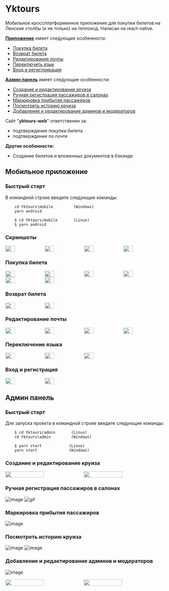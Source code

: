 # Yktours
Мобильное кроссплатформенное приложение для покупки билетов на Ленские столбы (и не только) на теплоход. Написан на react-native.

**[Приложение](#application)** имеет следующие особенности:

- [Покупка билета](#buying-a-ticket)
- [Возврат билета](#ticket-return)
- [Редактирование почты](#mail-editing)
- [Переключить язык](#switch-language)
- [Вход и регистрирация](#sign-insign-up)

**[Админ панель](#admin-panel)** имеет следующие особенности:

- [Создание и редактирование круиза](#сreating-and-editing-a-cruise)
- [Ручная регистрация пассажиров в салонах](#manual-registration-of-passengers-into-cabins)
- [Маркировка прибытия пассажиров](#marking-the-arrival-of-passengers)
- [Посмотреть историю круиза](#view-cruise-history)
- [Добавление и редактирование админов и модераторов](#adding-and-editing-admins-and-moderators)

Сайт "**yktours-web**" ответственен за:
- подтверждение покупки билета
- подтверждение по почте

**Другие особенности:**
- Создание билетов и вложенных документов в бэкэнде

## Мобильное приложение

### Быстрый старт

В командной строке введите следующие команды:

        cd Yktours\mobile         (Windows)
        yarn android              

        $ cd Yktours/mobile       (Linux)
        $ yarn android            
        
### Скриншоты

<div style="display:flex;flex-wrap:wrap">
<img src="https://user-images.githubusercontent.com/50858440/192093303-a264d811-b02b-42ef-9b3d-d47799bb8c7f.png" width="24.6%" alt="">
<img src="https://user-images.githubusercontent.com/50858440/192093310-30db83ce-f2ca-4879-8f30-03095de90723.png" width="24.6%" alt="">
<img src="https://user-images.githubusercontent.com/50858440/192094074-aa8508a9-adfd-4ff4-8a22-24d3e64eee8a.png" width="24.6%" alt="">
<img src="https://user-images.githubusercontent.com/50858440/192094267-1dd86d78-eb0e-4b6f-9ca7-bcc4b2a4a800.png" width="24.6%" alt="">
</div>

### Покупка билета

<div style="display:flex;flex-wrap:wrap">
<img src="https://user-images.githubusercontent.com/50858440/192094913-030593e6-83b0-4387-9f39-9b812e8c5948.png" width="24.6%" alt="">
<img src="https://user-images.githubusercontent.com/50858440/192094932-a5cff149-1cbd-4be7-bfcf-eb466e116a17.png" width="24.6%" alt="">
<img src="https://user-images.githubusercontent.com/50858440/192094941-66e85e56-0040-4108-844b-b70d8c0d87f4.png" width="24.6%" alt="">
<img src="https://user-images.githubusercontent.com/50858440/192094955-84f36ea5-b0be-4fb1-9d84-b7641658bada.png" width="24.6%" alt="">
<img src="https://user-images.githubusercontent.com/50858440/192094946-6693e2c8-f234-4946-8dc3-02705fe02844.png" width="24.6%" alt="">
<img src="https://user-images.githubusercontent.com/50858440/192094985-7ef8f205-ad51-4cd6-811d-2b1b08d54c73.png" width="24.6%" alt="">
</div>

### Возврат билета

<div style="display:flex;flex-wrap:wrap">
<img src="https://user-images.githubusercontent.com/50858440/192095861-e1624f9a-76d5-4844-a5d8-d57f341a57f1.png" width="24.6%" alt="">
<img src="https://user-images.githubusercontent.com/50858440/192095856-f4ce2f82-0eb5-41e0-aacc-ceb108dd3daa.png" width="24.6%" alt="">
</div>

### Редактирование почты

<div style="display:flex;flex-wrap:wrap">
<img src="https://user-images.githubusercontent.com/50858440/192096323-a25743b8-8e4a-4b6a-8887-073da4c63730.png" width="24.6%" alt="">
<img src="https://user-images.githubusercontent.com/50858440/192096369-114665f0-765f-4b6b-9c3d-664f11c14eca.png" width="24.6%" alt="">
<img src="https://user-images.githubusercontent.com/50858440/192096377-a8207dd5-cda4-467b-b84d-d77b65a6b6f8.png" width="24.6%" alt="">
<img src="https://user-images.githubusercontent.com/50858440/192096386-47a393f9-49ec-4b3e-ac29-0d35c648d121.png" width="24.6%" alt="">
</div>

### Переключение языка

<div style="display:flex;flex-wrap:wrap">
<img src="https://user-images.githubusercontent.com/50858440/192096542-3db63d6a-6319-4e51-8cfb-c02b5b83c32c.png" width="24.6%" alt="">
<img src="https://user-images.githubusercontent.com/50858440/192096582-6b3bfa47-1592-429c-89dd-973fab296eb2.png" width="24.6%" alt="">
<img src="https://user-images.githubusercontent.com/50858440/192096658-4b82063f-fc24-49e3-b5bc-5692ba87de6c.png" width="24.6%" alt="">
</div>

### Вход и регистрация

<div style="display:flex;flex-wrap:wrap">
<img src="https://user-images.githubusercontent.com/50858440/192096802-a32fedf0-c083-4a0e-936e-cded1596dbf0.png" width="24.6%" alt="">
<img src="https://user-images.githubusercontent.com/50858440/192096798-3389589b-bd84-4e1a-91d8-7297c0d08359.png" width="24.6%" alt="">
</div>
      
## Админ панель

### Быстрый старт

Для запуска проекта в командной строке введите следующие команды:

        $ cd Yktours/admin       (Linux)
        cd Yktours\admin         (Windows)

        $ yarn start            (Linux)
        yarn start              (Windows)
        
### Создание и редактирование круиза

<div style="display:flex;flex-wrap:wrap">
<img src="https://user-images.githubusercontent.com/50858440/192109414-ffcd5088-bbc5-443e-a225-0108dfd8e979.png" alt="">
<img src="https://user-images.githubusercontent.com/50858440/192109463-72e87896-770b-45e2-b329-f9de49c7f075.png" width="49%" alt="">
<img src="https://user-images.githubusercontent.com/50858440/192109481-0c19accb-be92-4a67-804e-bfa6b87d7b2b.png" width="49%" alt="">
</div>

### Ручная регистрация пассажиров в салонах

![image](https://user-images.githubusercontent.com/50858440/192106961-e61bca89-052b-4c52-84f7-3cb482d5abd5.png)
![gif](https://user-images.githubusercontent.com/50858440/192108912-ebdbdaa2-5bb6-482c-a087-5d9c4e6ac33a.gif)

### Маркировка прибытия пассажиров

![image](https://user-images.githubusercontent.com/50858440/192108978-637965ca-8b74-4a97-ae33-686fe22624bc.png)

### Посмотреть историю круиза

![image](https://user-images.githubusercontent.com/50858440/192109000-c656d83c-2501-48d9-9f98-761d1ec6f4c0.png)
![image](https://user-images.githubusercontent.com/50858440/192109045-0750fc6c-bc06-4a31-8aa7-12f9f843cf51.png)

### Добавление и редактирование админов и модераторов

![image](https://user-images.githubusercontent.com/50858440/192107568-35f44b21-aa80-476c-8d9a-f626782fdc1d.png)

<div style="display:flex;flex-wrap:wrap">
<img src="https://user-images.githubusercontent.com/50858440/192109688-c42a3313-d54c-4b83-bbfc-78cc253f03ae.png" width="49%" alt="">
<img src="https://user-images.githubusercontent.com/50858440/192109708-614126d2-b94f-45bf-ad14-7cc9d79c76a0.png" width="49%" alt="">
</div>



